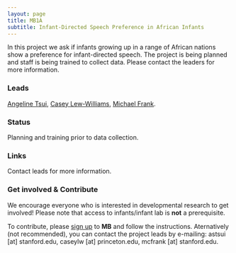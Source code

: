 ```yaml
---
layout: page
title: MB1A
subtitle: Infant-Directed Speech Preference in African Infants
---
```


<!--
To-do:
- news release?
- Short description of the study (justification, methods, results WITH images/plots)
  - model: https://manyprimates.github.io/pilot/
- add Contributors (header)
-->

In this project we ask if infants growing up in a range of African nations show a preference for infant-directed speech. The project is being planned and staff is being trained to collect data. Please contact the leaders for more information.

<div class="flourish-embed" data-src="visualisation/2488103" data-width="50%" style="float: right;" data-url="https://flo.uri.sh/visualisation/2488103/embed"><script src="https://public.flourish.studio/resources/embed.js"></script></div>

### Leads

[Angeline Tsui](https://psychology.stanford.edu/people/angeline-sin-mei-tsui), [Casey Lew-Williams](https://psych.princeton.edu/person/casey-lew-williams), [Michael Frank]( https://web.stanford.edu/~mcfrank/).

### Status

Planning and training prior to data collection.

### Links

Contact leads for more information.   

<!--
* **Materials, Protocols, and Documentation**: [MB1B-OSF](https://osf.io/zauhq/).
* **Data and code**: [MB1B-GitHub](https://github.com/manybabies/mb1b-analysis-public).
* **Listserv**: [join here](https://mailman.stanford.edu/mailman/listinfo/manybabies1).   
-->

### Get involved & Contribute

We encourage everyone who is interested in developmental research to get involved! Please note that access to infants/infant lab is **not** a prerequisite.  

To contribute, please [sign up]({{site.baseurl}}/sign_up_log_in/) to **MB** and follow the instructions. Aternatively (not recommended), you can contact the project leads by e-mailing: astsui [at] stanford.edu, caseylw [at] princeton.edu, mcfrank [at] stanford.edu.

<!--
### Publications

**News release**: See also the news releases by
-->
